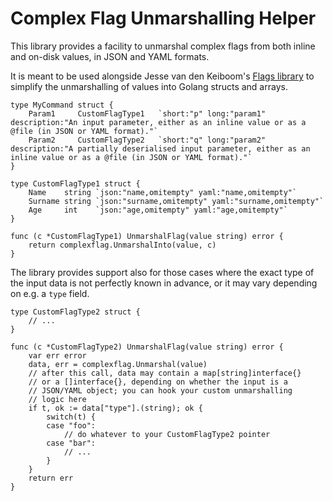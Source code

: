 # Complex Flag Unmarshalling Helper

This library provides a facility to unmarshal complex flags from both inline and on-disk values, in JSON and YAML formats.

It is meant to be used alongside Jesse van den Keiboom's [Flags library](https://github.com/jessevdk/go-flags) to simplify the unmarshalling of values into Golang structs and arrays.

```golang
type MyCommand struct {
	Param1     CustomFlagType1   `short:"p" long:"param1" description:"An input parameter, either as an inline value or as a @file (in JSON or YAML format)."`
    Param2     CustomFlagType2   `short:"q" long:"param2" description:"A partially deserialised input parameter, either as an inline value or as a @file (in JSON or YAML format)."`
}

type CustomFlagType1 struct {
    Name    string `json:"name,omitempty" yaml:"name,omitempty"`
    Surname string `json:"surname,omitempty" yaml:"surname,omitempty"`
    Age     int    `json:"age,omitempty" yaml:"age,omitempty"`
}

func (c *CustomFlagType1) UnmarshalFlag(value string) error {
    return complexflag.UnmarshalInto(value, c)
}

```

The library provides support also for those cases where the exact type of the input data is not perfectly known in advance, or it may vary depending on e.g. a `type` field.

```golang
type CustomFlagType2 struct {
	// ...
}

func (c *CustomFlagType2) UnmarshalFlag(value string) error {
    var err error
    data, err = complexflag.Unmarshal(value)
    // after this call, data may contain a map[string]interface{} 
    // or a []interface{}, depending on whether the input is a 
    // JSON/YAML object; you can hook your custom unmarshalling 
    // logic here
    if t, ok := data["type"].(string); ok {
        switch(t) {
        case "foo":
            // do whatever to your CustomFlagType2 pointer
        case "bar":
            // ...
        }
    }
    return err
}

```